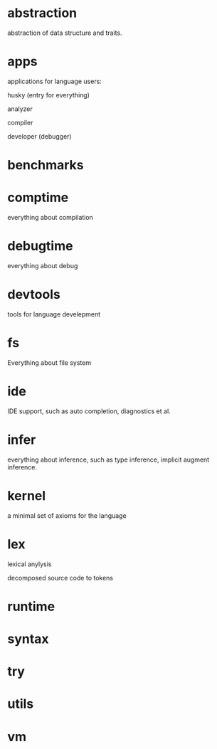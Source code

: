 
# abstraction

 abstraction of data structure and traits.

 # apps

 applications for language users:

 husky (entry for everything)

 analyzer

 compiler

 developer (debugger)

 # benchmarks

 # comptime
  everything about compilation

 # debugtime

 everything about debug

 # devtools

 tools for language develepment

 # fs

 Everything about file system

 # ide

 IDE support, such as auto completion, diagnostics et al.

 # infer

 everything about inference, such as type inference, implicit augment inference.

 # kernel

 a minimal set of axioms for the language

 # lex

 lexical anylysis

 decomposed source code to tokens

 # runtime

 # syntax

 # try

 # utils

 # vm